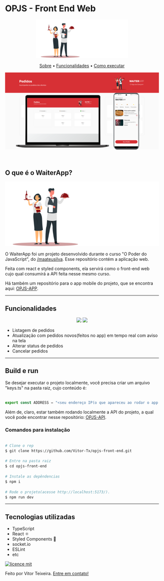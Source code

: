# OPJS - Front End Web

<p align="center">
<img src="./src/assets/images/logo.svg" width="300px">

<br>

<p align="center">
  <a href="#user-content-o-que-é-o-waiterapp">Sobre</a> •
 <a href="#user-content-funcionalidades">Funcionalidades</a> •
 <a href="#user-content-build-e-run">Como executar</a>
</p>


![Capa do Projeto](./images/capa.png)


</p>

<br>

## O que é o WaiterApp?

<p align="center">
<img src="./src/assets/images/logo.svg" width="600px">
</p align="justify">

O WaiterApp foi um projeto desenvolvido durante o curso "O Poder do JavaScript", do [/maateusilva](https://github.com/maateusilva/). Esse repositório contém a aplicação web.

Feita com react e styled components, ela servirá como o front-end web cujo qual consumirá
a API feita nesse mesmo curso.

Há também um repositório para o app mobile do projeto, que se encontra aqui: [OPJS-APP](https://github.com/Vitor-Tx/opjs-app).

---

## Funcionalidades


<p align="center">
<img src="./images/mobile.gif" style="max-width: 150%">

<img src="./images/front-end.gif" style="max-width: 150%">

</p>

- Listagem de pedidos
- Atualização com pedidos novos(feitos no app) em tempo real com aviso na tela
- Alterar status de pedidos
- Cancelar pedidos

---


## Build e run

Se desejar executar o projeto localmente, você precisa criar um arquivo "keys.ts" na pasta raiz, cujo conteúdo é:

```typescript

export const ADDRESS = "<seu endereço IP(o que apareceu ao rodar o app mobile com o expo)>";

```

Além de, claro, estar também rodando localmente a API do projeto, a qual você pode encontrar nesse repositório: [OPJS-API](https://github.com/Vitor-Tx/opjs-api).

### Comandos para instalação

```bash

# Clone o rep
$ git clone https://github.com/Vitor-Tx/opjs-front-end.git

# Entre na pasta raiz
$ cd opjs-front-end

# Instale as depêndencias
$ npm i

# Rode o projeto(acesse http://localhost:5173/).
$ npm run dev
```

---



## Tecnologias utilizadas

- TypeScript
- React ⚛
- Styled Components 💅
- socket.io
- ESLint
- etc

[![licence mit](https://img.shields.io/badge/licence-MIT-blue.svg?style=flat-square)](https://github.com/Vitor-Tx/opjs-front-end/blob/master/LICENSE)


Feito por Vitor Teixeira. [Entre em contato!](https://www.linkedin.com/in/vitor-teixeira-eof/)

